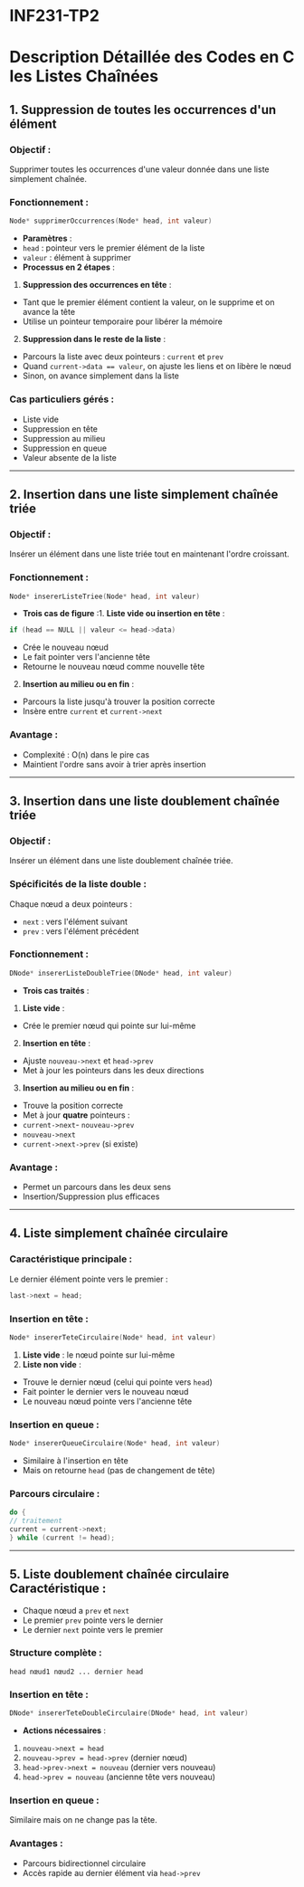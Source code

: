# INF231-TP2
# Description Détaillée des Codes en C les Listes Chaînées
## 1. Suppression de toutes les occurrences d'un élément
### **Objectif** :
Supprimer toutes les occurrences d'une valeur donnée dans une liste simplement chaînée.
### **Fonctionnement** :
```c
Node* supprimerOccurrences(Node* head, int valeur)
```
- **Paramètres** :
- `head` : pointeur vers le premier élément de la liste
- `valeur` : élément à supprimer
- **Processus en 2 étapes** :
1. **Suppression des occurrences en tête** :
- Tant que le premier élément contient la valeur, on le supprime et on avance la tête
- Utilise un pointeur temporaire pour libérer la mémoire
2. **Suppression dans le reste de la liste** :
- Parcours la liste avec deux pointeurs : `current` et `prev`
- Quand `current->data == valeur`, on ajuste les liens et on libère le nœud
- Sinon, on avance simplement dans la liste
### **Cas particuliers gérés** :
- Liste vide
- Suppression en tête
- Suppression au milieu
- Suppression en queue
- Valeur absente de la liste
---
## 2. Insertion dans une liste simplement chaînée triée
### **Objectif** :
Insérer un élément dans une liste triée tout en maintenant l'ordre croissant.
### **Fonctionnement** :
```c
Node* insererListeTriee(Node* head, int valeur)
```
- **Trois cas de figure** :1. **Liste vide ou insertion en tête** :
```c
if (head == NULL || valeur <= head->data)
```
- Crée le nouveau nœud
- Le fait pointer vers l'ancienne tête
- Retourne le nouveau nœud comme nouvelle tête
2. **Insertion au milieu ou en fin** :
- Parcours la liste jusqu'à trouver la position correcte
- Insère entre `current` et `current->next`
### **Avantage** :
- Complexité : O(n) dans le pire cas
- Maintient l'ordre sans avoir à trier après insertion
---
## 3. Insertion dans une liste doublement chaînée triée
### **Objectif** :
Insérer un élément dans une liste doublement chaînée triée.
### **Spécificités de la liste double** :
Chaque nœud a deux pointeurs :
- `next` : vers l'élément suivant
- `prev` : vers l'élément précédent
### **Fonctionnement** :
```c
DNode* insererListeDoubleTriee(DNode* head, int valeur)
```
- **Trois cas traités** :
1. **Liste vide** :
- Crée le premier nœud qui pointe sur lui-même
2. **Insertion en tête** :
- Ajuste `nouveau->next` et `head->prev`
- Met à jour les pointeurs dans les deux directions
3. **Insertion au milieu ou en fin** :
- Trouve la position correcte
- Met à jour **quatre** pointeurs :
- `current->next`- `nouveau->prev`
- `nouveau->next`
- `current->next->prev` (si existe)
### **Avantage** :
- Permet un parcours dans les deux sens
- Insertion/Suppression plus efficaces
---
## 4. Liste simplement chaînée circulaire
### **Caractéristique principale** :
Le dernier élément pointe vers le premier :
```c
last->next = head;
```
### **Insertion en tête** :
```c
Node* insererTeteCirculaire(Node* head, int valeur)
```
1. **Liste vide** : le nœud pointe sur lui-même
2. **Liste non vide** :
- Trouve le dernier nœud (celui qui pointe vers `head`)
- Fait pointer le dernier vers le nouveau nœud
- Le nouveau nœud pointe vers l'ancienne tête
### **Insertion en queue** :
```c
Node* insererQueueCirculaire(Node* head, int valeur)
```
- Similaire à l'insertion en tête
- Mais on retourne `head` (pas de changement de tête)
### **Parcours circulaire** :
```c
do {
// traitement
current = current->next;
} while (current != head);
```
---
## 5. Liste doublement chaînée circulaire **Caractéristique** :
- Chaque nœud a `prev` et `next`
- Le premier `prev` pointe vers le dernier
- Le dernier `next` pointe vers le premier
### **Structure complète** :
```
head nœud1 nœud2 ... dernier head
```
### **Insertion en tête** :
```c
DNode* insererTeteDoubleCirculaire(DNode* head, int valeur)
```
- **Actions nécessaires** :
1. `nouveau->next = head`
2. `nouveau->prev = head->prev` (dernier nœud)
3. `head->prev->next = nouveau` (dernier vers nouveau)
4. `head->prev = nouveau` (ancienne tête vers nouveau)
### **Insertion en queue** :
Similaire mais on ne change pas la tête.
### **Avantages** :
- Parcours bidirectionnel circulaire
- Accès rapide au dernier élément via `head->prev`
